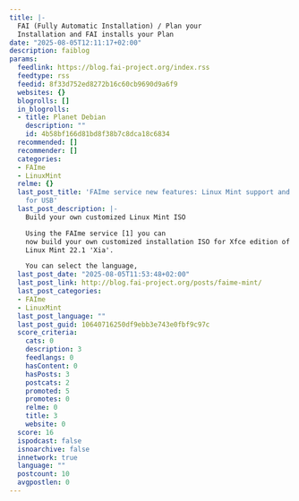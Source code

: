 ```yaml
---
title: |-
  FAI (Fully Automatic Installation) / Plan your
  Installation and FAI installs your Plan
date: "2025-08-05T12:11:17+02:00"
description: faiblog
params:
  feedlink: https://blog.fai-project.org/index.rss
  feedtype: rss
  feedid: 8f33d752ed8272b16c60cb9690d9a6f9
  websites: {}
  blogrolls: []
  in_blogrolls:
  - title: Planet Debian
    description: ""
    id: 4b58bf166d81bd8f38b7c8dca18c6834
  recommended: []
  recommender: []
  categories:
  - FAIme
  - LinuxMint
  relme: {}
  last_post_title: 'FAIme service new features: Linux Mint support and data storage
    for USB'
  last_post_description: |-
    Build your own customized Linux Mint ISO

    Using the FAIme service [1] you can
    now build your own customized installation ISO for Xfce edition of
    Linux Mint 22.1 'Xia'.

    You can select the language,
  last_post_date: "2025-08-05T11:53:48+02:00"
  last_post_link: http://blog.fai-project.org/posts/faime-mint/
  last_post_categories:
  - FAIme
  - LinuxMint
  last_post_language: ""
  last_post_guid: 10640716250df9ebb3e743e0fbf9c97c
  score_criteria:
    cats: 0
    description: 3
    feedlangs: 0
    hasContent: 0
    hasPosts: 3
    postcats: 2
    promoted: 5
    promotes: 0
    relme: 0
    title: 3
    website: 0
  score: 16
  ispodcast: false
  isnoarchive: false
  innetwork: true
  language: ""
  postcount: 10
  avgpostlen: 0
---
```

